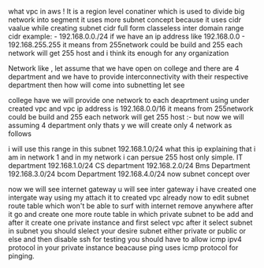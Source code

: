 what vpc in aws !
It is a region level conatiner which is used to divide big network into segment
it uses more subnet concept because it uses cidr vaalue while creating subnet
cidr full form classeless inter domain range
cidr example: - 192.168.0.0./24
	if we have an ip address like 192.168.0.0 - 192.168.255.255
it means from 255network could be build and 255 each network will get 255 host and i think its enough for any organization

Network like , let assume that we have open on college and there are 4 department and we have to provide interconnectivity with their
respective department then how will come into subnetting let see

college have we will provide one network to each deaprtment using under created vpc and 
vpc ip address is 192.168.0.0/16 it means from 255network could be build and 255 each network will get 255 host  :-
but now we will assuming 4 department only thats y we will create only 4 network as follows

i will use this range in this subnet 192.168.1.0/24  what this ip explaining that i am in network 1 and in my network i can persue 255 host only simple.
IT department
192.168.1.0/24
CS department
192.168.2.0/24
Bms Department
192.168.3.0/24
bcom Department
192.168.4.0/24
now subnet concept over 

now we will see internet gateway 
u will see inter gateway i have created one intergate way using my 
attach it to created vpc already
now to edit subnet route table which won't be able to surf with internet remove anywhere
after it go and create one more route table in which private subnet to be add and 
after it create one private instance and first select vpc after it select subnet in subnet you should slelect
your desire subnet either private or public or else and then disable ssh 
for testing you should have to allow icmp ipv4 protocol in your private instance beacause ping uses icmp protocol for pinging.
